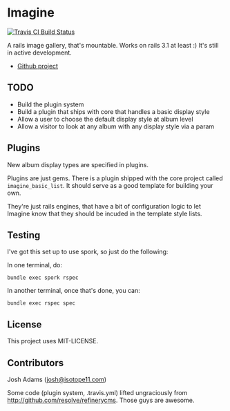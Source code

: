 # Imagine
[![Travis CI Build Status](http://travis-ci.org/knewter/imagine.png)](http://travis-ci.org/knewter/imagine)

A rails image gallery, that's mountable.  Works on rails 3.1 at least :)
It's still in active development.

* [Github project](http://www.github.com/knewter/imagine)

## TODO
* Build the plugin system
* Build a plugin that ships with core that handles a basic display style
* Allow a user to choose the default display style at album level
* Allow a visitor to look at any album with any display style via a param

## Plugins
New album display types are specified in plugins.

Plugins are just gems.  There is a plugin shipped with the core project called
`imagine_basic_list`.  It should serve as a good template for building your own.

They're just rails engines, that have a bit of configuration logic to let
Imagine know that they should be incuded in the template style lists.


## Testing
I've got this set up to use spork, so just do the following:

In one terminal, do:

    bundle exec spork rspec

In another terminal, once that's done, you can:

    bundle exec rspec spec

## License
This project uses MIT-LICENSE.

## Contributors
Josh Adams (josh@isotope11.com)

Some code (plugin system, .travis.yml) lifted ungraciously from http://github.com/resolve/refinerycms.  Those guys are awesome.

